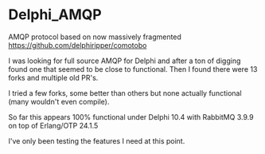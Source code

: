# Delphi_AMQP
AMQP protocol based on now massively fragmented https://github.com/delphiripper/comotobo

I was looking for full source AMQP for Delphi and after a ton of digging found one that seemed to be close to functional.  Then I found there were 13 forks and multiple old PR's.

I tried a few forks, some better than others but none actually functional (many wouldn't even compile).

So far this appears 100% functional under Delphi 10.4 with RabbitMQ 3.9.9 on top of Erlang/OTP 24.1.5

I've only been testing the features I need at this point.